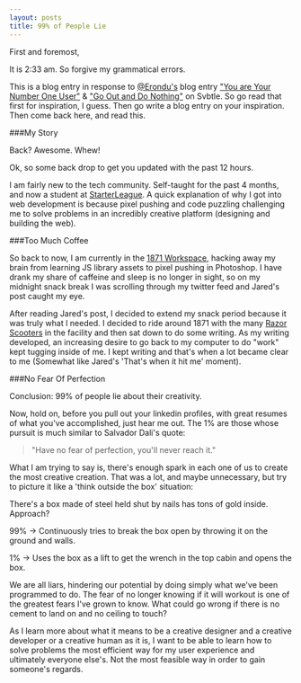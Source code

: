 ```yaml
---
layout: posts
title: 99% of People Lie
---
```


First and foremost,

It is 2:33 am. So forgive my grammatical errors.

This is a blog entry in response to [@Erondu's](http://twitter.com/erondu "@Erondu") blog entry ["You are Your Number One User"](http://blog.jarederondu.com/you-are-your-number-one-user "You are Your Number One User") & ["Go Out and Do Nothing"](http://blog.jarederondu.com/go-outside-and-do-nothing "Go Out and Do Nothing") on Svbtle. So go read that first for inspiration, I guess. Then go write a blog entry on your inspiration. Then come back here, and read this.

###My Story

Back? Awesome. Whew!

Ok, so some back drop to get you updated with the past 12 hours.

I am fairly new to the tech community. Self-taught for the past 4 months, and now a student at [StarterLeague](http://starterleague.com "StarterLeague"). A quick explanation of why I got into web development is because pixel pushing and code puzzling challenging me to solve problems in an incredibly creative platform (designing and building the web). 

###Too Much Coffee

So back to now, I am currently in the [1871 Workspace](http://1871.com "1871"), hacking away my brain from learning JS library assets to pixel pushing in Photoshop. I have drank my share of caffeine and sleep is no longer in sight, so on my midnight snack break I was scrolling through my twitter feed and Jared's post caught my eye.

After reading Jared's post, I decided to extend my snack period because it was truly what I needed. I decided to ride around 1871 with the many [Razor Scooters](https://i.chzbgr.com/maxW500/6687127040/hD56DB022/ "Razor Scooters") in the facility and then sat down to do some writing. As my writing developed, an increasing desire to go back to my computer to do "work" kept tugging inside of me. I kept writing and that's when a lot became clear to me (Somewhat like Jared's 'That's when it hit me' moment).

###No Fear Of Perfection

Conclusion: 99% of people lie about their creativity.

Now, hold on, before you pull out your linkedin profiles, with great resumes of what you've accomplished, just hear me out. The 1% are those whose pursuit is much similar to Salvador Dali's quote:

> "Have no fear of perfection, you'll never reach it."

What I am trying to say is, there's enough spark in each one of us to create the most creative creation. That was a lot, and maybe unnecessary, but try to picture it like a 'think outside the box' situation:

There's a box made of steel held shut by nails has tons of gold inside. Approach?

99% -> Continuously tries to break the box open by throwing it on the ground and walls. 

1% -> Uses the box as a lift to get the wrench in the top cabin and opens the box.

We are all liars, hindering our potential by doing simply what we've been programmed to do. The fear of no longer knowing if it will workout is one of the greatest fears I've grown to know. What could go wrong if there is no cement to land on and no ceiling to touch?

As I learn more about what it means to be a creative designer and a creative developer or a creative human as it is, I want to be able to learn how to solve problems the most efficient way for my user experience and ultimately everyone else's. Not the most feasible way in order to gain someone's regards.